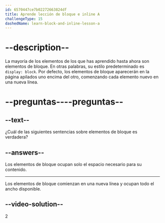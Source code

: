 ```yaml
---
id: 6570447ce7b02272663824df
title: Aprende lección de bloque e inline A
challengeType: 15
dashedName: learn-block-and-inline-lesson-a
---
```


# --description--

La mayoría de los elementos de los que has aprendido hasta ahora son elementos de bloque. En otras palabras, su estilo predeterminado es `display: block`. Por defecto, los elementos de bloque aparecerán en la página apilados uno encima del otro, comenzando cada elemento nuevo en una nueva línea.

# --preguntas----preguntas--

## --text--

¿Cuál de las siguientes sentencias sobre elementos de bloque es verdadera?

## --answers--

Los elementos de bloque ocupan solo el espacio necesario para su contenido.

---

Los elementos de bloque comienzan en una nueva línea y ocupan todo el ancho disponible.

## --video-solution--

2
